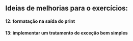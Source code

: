 ## Ideias de melhorias para o exercícios:

#### 12: formatação na saída do print
#### 13: implementar um tratamento de exceção bem simples
